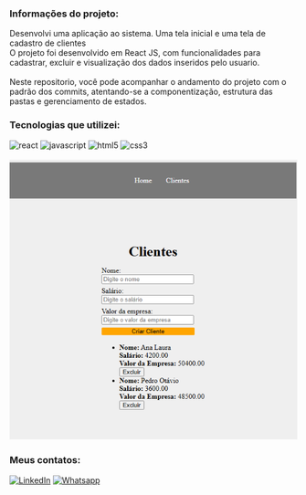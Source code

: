 ### Informações do projeto:
<p>Desenvolvi uma aplicação ao sistema. Uma tela inicial e uma tela de cadastro de clientes<br>
O projeto foi desenvolvido em React JS, com funcionalidades para cadastrar, excluir e visualização dos dados inseridos pelo usuario. <br><br>
Neste repositorio, você pode acompanhar o andamento do projeto com o padrão dos commits, atentando-se a componentização, estrutura das pastas e gerenciamento de estados.


### Tecnologias que utilizei:
<div style="display: inline_block">
<img alt="react" src="https://img.shields.io/badge/React-20232A?style=for-the-badge&logo=react&logoColor=61DAFB">
<img alt="javascript" src="https://img.shields.io/badge/JavaScript-323330?style=for-the-badge&logo=javascript&logoColor=F7DF1E">
<img alt="html5" src="https://img.shields.io/badge/HTML5-E34F26?style=for-the-badge&logo=html5&logoColor=white">
<img alt="css3" src="https://img.shields.io/badge/CSS3-1572B6?style=for-the-badge&logo=css3&logoColor=white">
</div>
<br>
<img src="https://github.com/dev-bars/projeto-teddy/blob/Master/src/components/img/projeto-teddy.PNG">

### Meus contatos:
[![LinkedIn](https://img.shields.io/badge/LinkedIn-0077B5?style=for-the-badge&logo=linkedin&logoColor=white)](https://www.linkedin.com/in/renanbars/) [![Whatsapp](https://img.shields.io/badge/WhatsApp-25D366?style=for-the-badge&logo=whatsapp&logoColor=white)](https://api.whatsapp.com/send/?phone=5519992817355&text&type=phone_number&app_absent=0)
<br><br>
